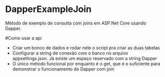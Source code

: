 # DapperExampleJoin
Método de exemplo de consulta com joins em ASP.Net Core usando Dapper.

#Como usar a api
- Criar um bonco de dados e rodar nele o script pra criar as duas tabelas
- Configurar a string de conexão com o banco no arquivo appsettings.json. Já existe um espaço reservado com a string Dapper
- O único método funcional por enquanto é o get, que é o suficiente para demonstrar o funcionamento do Dapper com join
